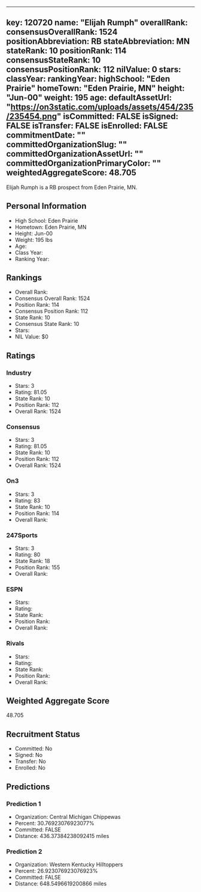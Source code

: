 ---
  key: 120720
  name: "Elijah Rumph"
  overallRank: 
  consensusOverallRank: 1524
  positionAbbreviation: RB
  stateAbbreviation: MN
  stateRank: 10
  positionRank: 114
  consensusStateRank: 10
  consensusPositionRank: 112
  nilValue: 0
  stars: 
  classYear: 
  rankingYear: 
  highSchool: "Eden Prairie"
  homeTown: "Eden Prairie, MN"
  height: "Jun-00"
  weight: 195
  age: 
  defaultAssetUrl: "https://on3static.com/uploads/assets/454/235/235454.png"
  isCommitted: FALSE
  isSigned: FALSE
  isTransfer: FALSE
  isEnrolled: FALSE
  commitmentDate: ""
  committedOrganizationSlug: ""
  committedOrganizationAssetUrl: ""
  committedOrganizationPrimaryColor: ""
  weightedAggregateScore: 48.705
  ---
  
  Elijah Rumph is a RB prospect from Eden Prairie, MN.
  
  ## Personal Information
  - High School: Eden Prairie
  - Hometown: Eden Prairie, MN
  - Height: Jun-00
  - Weight: 195 lbs
  - Age: 
  - Class Year: 
  - Ranking Year: 
  
  ## Rankings
  - Overall Rank: 
  - Consensus Overall Rank: 1524
  - Position Rank: 114
  - Consensus Position Rank: 112
  - State Rank: 10
  - Consensus State Rank: 10
  - Stars: 
  - NIL Value: $0
  
  ## Ratings
  
  ### Industry
  - Stars: 3
  - Rating: 81.05
  - State Rank: 10
  - Position Rank: 112
  - Overall Rank: 1524
  
  ### Consensus
  - Stars: 3
  - Rating: 81.05
  - State Rank: 10
  - Position Rank: 112
  - Overall Rank: 1524
  
  ### On3
  - Stars: 3
  - Rating: 83
  - State Rank: 10
  - Position Rank: 114
  - Overall Rank: 
  
  ### 247Sports
  - Stars: 3
  - Rating: 80
  - State Rank: 18
  - Position Rank: 155
  - Overall Rank: 
  
  ### ESPN
  - Stars: 
  - Rating: 
  - State Rank: 
  - Position Rank: 
  - Overall Rank: 
  
  ### Rivals
  - Stars: 
  - Rating: 
  - State Rank: 
  - Position Rank: 
  - Overall Rank: 
  
  ## Weighted Aggregate Score
  48.705
  
  ## Recruitment Status
  - Committed: No
  - Signed: No
  - Transfer: No
  - Enrolled: No
  
  
  
  ## Predictions
  
  ### Prediction 1
  - Organization: Central Michigan Chippewas
  - Percent: 30.76923076923077%
  - Committed: FALSE
  - Distance: 436.37384238092415 miles
  
  ### Prediction 2
  - Organization: Western Kentucky Hilltoppers
  - Percent: 26.923076923076923%
  - Committed: FALSE
  - Distance: 648.5496619200866 miles
  